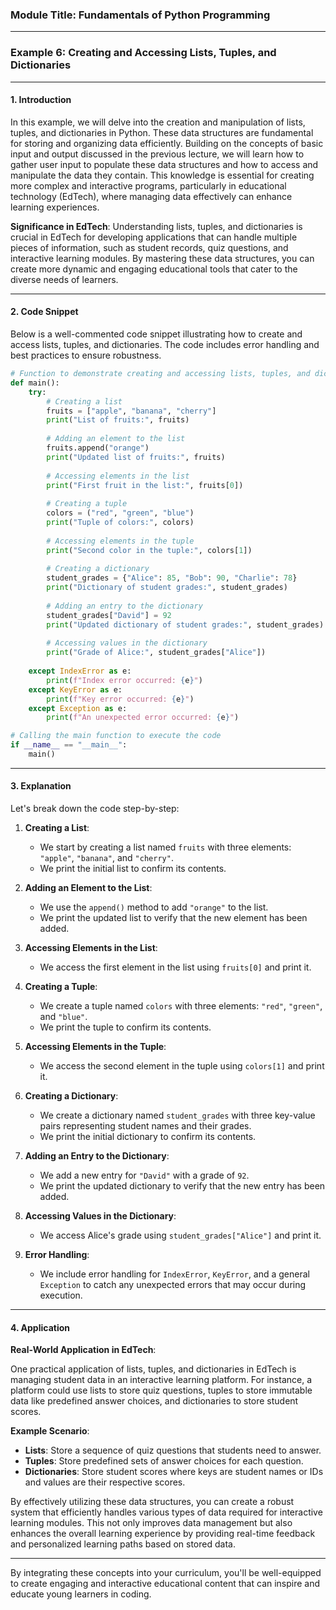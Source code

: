 ### Module Title: Fundamentals of Python Programming

---

### Example 6: Creating and Accessing Lists, Tuples, and Dictionaries

---

#### 1. **Introduction**

In this example, we will delve into the creation and manipulation of lists, tuples, and dictionaries in Python. These data structures are fundamental for storing and organizing data efficiently. Building on the concepts of basic input and output discussed in the previous lecture, we will learn how to gather user input to populate these data structures and how to access and manipulate the data they contain. This knowledge is essential for creating more complex and interactive programs, particularly in educational technology (EdTech), where managing data effectively can enhance learning experiences.

**Significance in EdTech**: Understanding lists, tuples, and dictionaries is crucial in EdTech for developing applications that can handle multiple pieces of information, such as student records, quiz questions, and interactive learning modules. By mastering these data structures, you can create more dynamic and engaging educational tools that cater to the diverse needs of learners.

---

#### 2. **Code Snippet**

Below is a well-commented code snippet illustrating how to create and access lists, tuples, and dictionaries. The code includes error handling and best practices to ensure robustness.

```python
# Function to demonstrate creating and accessing lists, tuples, and dictionaries
def main():
    try:
        # Creating a list
        fruits = ["apple", "banana", "cherry"]
        print("List of fruits:", fruits)
        
        # Adding an element to the list
        fruits.append("orange")
        print("Updated list of fruits:", fruits)
        
        # Accessing elements in the list
        print("First fruit in the list:", fruits[0])
        
        # Creating a tuple
        colors = ("red", "green", "blue")
        print("Tuple of colors:", colors)
        
        # Accessing elements in the tuple
        print("Second color in the tuple:", colors[1])
        
        # Creating a dictionary
        student_grades = {"Alice": 85, "Bob": 90, "Charlie": 78}
        print("Dictionary of student grades:", student_grades)
        
        # Adding an entry to the dictionary
        student_grades["David"] = 92
        print("Updated dictionary of student grades:", student_grades)
        
        # Accessing values in the dictionary
        print("Grade of Alice:", student_grades["Alice"])
        
    except IndexError as e:
        print(f"Index error occurred: {e}")
    except KeyError as e:
        print(f"Key error occurred: {e}")
    except Exception as e:
        print(f"An unexpected error occurred: {e}")

# Calling the main function to execute the code
if __name__ == "__main__":
    main()
```

---

#### 3. **Explanation**

Let's break down the code step-by-step:

1. **Creating a List**:
   - We start by creating a list named `fruits` with three elements: `"apple"`, `"banana"`, and `"cherry"`.
   - We print the initial list to confirm its contents.

2. **Adding an Element to the List**:
   - We use the `append()` method to add `"orange"` to the list.
   - We print the updated list to verify that the new element has been added.

3. **Accessing Elements in the List**:
   - We access the first element in the list using `fruits[0]` and print it.

4. **Creating a Tuple**:
   - We create a tuple named `colors` with three elements: `"red"`, `"green"`, and `"blue"`.
   - We print the tuple to confirm its contents.

5. **Accessing Elements in the Tuple**:
   - We access the second element in the tuple using `colors[1]` and print it.

6. **Creating a Dictionary**:
   - We create a dictionary named `student_grades` with three key-value pairs representing student names and their grades.
   - We print the initial dictionary to confirm its contents.

7. **Adding an Entry to the Dictionary**:
   - We add a new entry for `"David"` with a grade of `92`.
   - We print the updated dictionary to verify that the new entry has been added.

8. **Accessing Values in the Dictionary**:
   - We access Alice's grade using `student_grades["Alice"]` and print it.

9. **Error Handling**:
   - We include error handling for `IndexError`, `KeyError`, and a general `Exception` to catch any unexpected errors that may occur during execution.

---

#### 4. **Application**

**Real-World Application in EdTech**:

One practical application of lists, tuples, and dictionaries in EdTech is managing student data in an interactive learning platform. For instance, a platform could use lists to store quiz questions, tuples to store immutable data like predefined answer choices, and dictionaries to store student scores.

**Example Scenario**:
- **Lists**: Store a sequence of quiz questions that students need to answer.
- **Tuples**: Store predefined sets of answer choices for each question.
- **Dictionaries**: Store student scores where keys are student names or IDs and values are their respective scores.

By effectively utilizing these data structures, you can create a robust system that efficiently handles various types of data required for interactive learning modules. This not only improves data management but also enhances the overall learning experience by providing real-time feedback and personalized learning paths based on stored data.

---

By integrating these concepts into your curriculum, you'll be well-equipped to create engaging and interactive educational content that can inspire and educate young learners in coding.